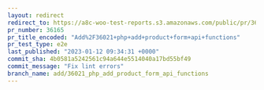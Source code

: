 ```yaml
---
layout: redirect
redirect_to: https://a8c-woo-test-reports.s3.amazonaws.com/public/pr/36165/e2e/index.html
pr_number: 36165
pr_title_encoded: "Add%2F36021+php+add+product+form+api+functions"
pr_test_type: e2e
last_published: "2023-01-12 09:34:31 +0000"
commit_sha: 4b0581a5242561c94a644e5514040a17bd55bf49
commit_message: "Fix lint errors"
branch_name: add/36021_php_add_product_form_api_functions
---
```

